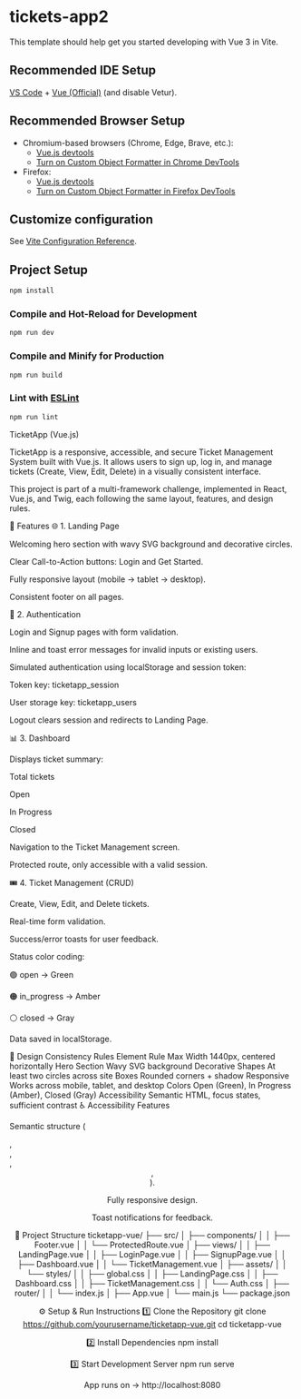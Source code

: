 # tickets-app2

This template should help get you started developing with Vue 3 in Vite.

## Recommended IDE Setup

[VS Code](https://code.visualstudio.com/) + [Vue (Official)](https://marketplace.visualstudio.com/items?itemName=Vue.volar) (and disable Vetur).

## Recommended Browser Setup

- Chromium-based browsers (Chrome, Edge, Brave, etc.):
  - [Vue.js devtools](https://chromewebstore.google.com/detail/vuejs-devtools/nhdogjmejiglipccpnnnanhbledajbpd) 
  - [Turn on Custom Object Formatter in Chrome DevTools](http://bit.ly/object-formatters)
- Firefox:
  - [Vue.js devtools](https://addons.mozilla.org/en-US/firefox/addon/vue-js-devtools/)
  - [Turn on Custom Object Formatter in Firefox DevTools](https://fxdx.dev/firefox-devtools-custom-object-formatters/)

## Customize configuration

See [Vite Configuration Reference](https://vite.dev/config/).

## Project Setup

```sh
npm install
```

### Compile and Hot-Reload for Development

```sh
npm run dev
```

### Compile and Minify for Production

```sh
npm run build
```

### Lint with [ESLint](https://eslint.org/)

```sh
npm run lint
```

TicketApp (Vue.js)

TicketApp is a responsive, accessible, and secure Ticket Management System built with Vue.js.
It allows users to sign up, log in, and manage tickets (Create, View, Edit, Delete) in a visually consistent interface.

This project is part of a multi-framework challenge, implemented in React, Vue.js, and Twig, each following the same layout, features, and design rules.

🧱 Features
🌐 1. Landing Page

Welcoming hero section with wavy SVG background and decorative circles.

Clear Call-to-Action buttons: Login and Get Started.

Fully responsive layout (mobile → tablet → desktop).

Consistent footer on all pages.

🔐 2. Authentication

Login and Signup pages with form validation.

Inline and toast error messages for invalid inputs or existing users.

Simulated authentication using localStorage and session token:

Token key: ticketapp_session

User storage key: ticketapp_users

Logout clears session and redirects to Landing Page.

📊 3. Dashboard

Displays ticket summary:

Total tickets

Open

In Progress

Closed

Navigation to the Ticket Management screen.

Protected route, only accessible with a valid session.

🎟 4. Ticket Management (CRUD)

Create, View, Edit, and Delete tickets.

Real-time form validation.

Success/error toasts for user feedback.

Status color coding:

🟢 open → Green

🟠 in_progress → Amber

⚪ closed → Gray

Data saved in localStorage.

🎨 Design Consistency Rules
Element	Rule
Max Width	1440px, centered horizontally
Hero Section	Wavy SVG background
Decorative Shapes	At least two circles across site
Boxes	Rounded corners + shadow
Responsive	Works across mobile, tablet, and desktop
Colors	Open (Green), In Progress (Amber), Closed (Gray)
Accessibility	Semantic HTML, focus states, sufficient contrast
♿ Accessibility Features

Semantic structure (<main>, <section>, <article>, <header>, <footer>).

Fully responsive design.

Toast notifications for feedback.

🧩 Project Structure
ticketapp-vue/
├── src/
│   ├── components/
│   │   ├── Footer.vue
│   │   └── ProtectedRoute.vue
│   ├── views/
│   │   ├── LandingPage.vue
│   │   ├── LoginPage.vue
│   │   ├── SignupPage.vue
│   │   ├── Dashboard.vue
│   │   └── TicketManagement.vue
│   ├── assets/
│   │   └── styles/
│   │       ├── global.css
│   │       ├── LandingPage.css
│   │       ├── Dashboard.css
│   │       ├── TicketManagement.css
│   │       └── Auth.css
│   ├── router/
│   │   └── index.js
│   ├── App.vue
│   └── main.js
└── package.json

⚙️ Setup & Run Instructions
1️⃣ Clone the Repository
git clone https://github.com/yourusername/ticketapp-vue.git
cd ticketapp-vue

2️⃣ Install Dependencies
npm install

3️⃣ Start Development Server
npm run serve


App runs on → http://localhost:8080
